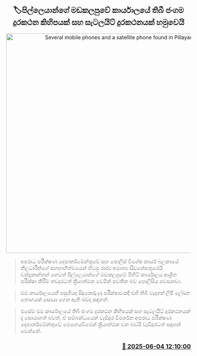 <p align='center'><b><h2 align='center' title='Several mobile phones and a satellite phone found in Pillayan's Batticaloa office'>🏷පිල්ලෙයාන්ගේ මඩකලපුවේ කාර්යාලයේ තිබී ජංගම දුරකථන කිහිපයක් සහ සැටලයිට් දුරකථනයක් හමුවෙයි</h2></b></p>
<p align='center'><img src='https://helakuru.sgp1.cdn.digitaloceanspaces.com/esana/images/lib/pillayan-ui.jpg' width='600' alt='Several mobile phones and a satellite phone found in Pillayan's Batticaloa office'></p>

> අපරාධ පරීක්ෂණ දෙපාර්තමේන්තුවේ සහ පොලිස් විශේෂ කාර්ය බලකායේ නිලධාරීන්ගේ සහභාගීත්වයෙන් හිටපු රාජ්‍ය අමාත්‍ය සිවනේසතුරෙයි චන්ද්‍රකාන්තන් හෙවත් පිල්ලෙයාන්ගේ මඩකලපුවේ පිහිටි කාර්යාලය ආශ්‍රිත පරීක්ෂා කිරීම් තවදුරටත් ක්‍රියාත්මක වෙමින් පවතින බව පොලිසිය පවසනවා.

> එම කාර්යාලයෙහි පසුගියදා සිදුකෙරුණු පරීක්ෂාවකදී එහි තිබී වැදගත් ලිපි ලේඛන තොගයක් සොයා ගෙන ඇති බවද සඳහන්.

> එසේම එම කාර්යාලයේ තිබී ජංගම දුරකථන කිහිපයක් සහ සැටලයිට් දුරකථනයක් ද සොයාගත් බවත්, ඒ සම්බන්ධයෙන් වැඩිදුර විමර්ශන අපරාධ පරීක්ෂණ දෙපාර්තමේන්තුවේ මෙහෙයවීමෙන් ක්‍රියාත්මක වන බවයි වැඩිදුරටත් සඳහන් වෙන්නේ.



<h3 align='right'><a href='https://www.helakuru.lk/esana/p/110700/'>📅 2025-06-04 12:10:00</a></h3>
